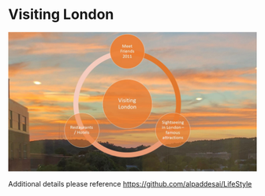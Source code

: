 # Visiting London

![image](VisitingLondon.JPG)

Additional details please reference https://github.com/alpaddesai/LifeStyle
